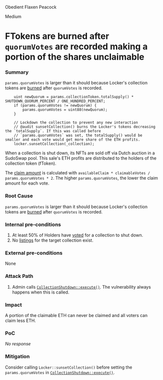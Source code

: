 Obedient Flaxen Peacock

Medium

# FTokens are burned after `quorumVotes` are recorded making a portion of the shares unclaimable

### Summary

`params.quorumVotes` is larger than it should because Locker's collection tokens are [burned](https://github.com/sherlock-audit/2024-08-flayer/blob/main/flayer/src/contracts/utils/CollectionShutdown.sol#L245-L251) after `quorumVotes` is recorded.

```solidity
    uint newQuorum = params.collectionToken.totalSupply() * SHUTDOWN_QUORUM_PERCENT / ONE_HUNDRED_PERCENT;
    if (params.quorumVotes != newQuorum) {
        params.quorumVotes = uint88(newQuorum);
    }

    // Lockdown the collection to prevent any new interaction
    // @audit sunsetCollection() burns the Locker's tokens decreasing the `totalSupply`. If this was called before
    // `params.quorumVotes` was set, the totalSupply() would be smaller and each vote would get more share of the ETH profits.
    locker.sunsetCollection(_collection);
```

When a collection is shut down, its NFTs are sold off via Dutch auction in a SudoSwap pool. This sale's ETH profits are distributed to the holders of the collection token (fToken).

The [claim amount](https://github.com/sherlock-audit/2024-08-flayer/blob/main/flayer/src/contracts/utils/CollectionShutdown.sol#L310) is calculated with `availableClaim * claimableVotes / params.quorumVotes * 2`.  The higher `params.quorumVotes`, the lower the claim amount for each vote. 

### Root Cause

`params.quorumVotes` is larger than it should because Locker's collection tokens are [burned](https://github.com/sherlock-audit/2024-08-flayer/blob/main/flayer/src/contracts/utils/CollectionShutdown.sol#L245-L251) after `quorumVotes` is recorded.

### Internal pre-conditions

1. At least 50% of Holders have [voted](https://github.com/sherlock-audit/2024-08-flayer/blob/main/flayer/src/contracts/utils/CollectionShutdown.sol#L208-L209) for a collection to shut down. 
2. No [listings](https://github.com/sherlock-audit/2024-08-flayer/blob/main/flayer/src/contracts/utils/CollectionShutdown.sol#L241) for the target collection exist. 

### External pre-conditions

None

### Attack Path

1. Admin calls [`CollectionShutdown::execute()`](https://github.com/sherlock-audit/2024-08-flayer/blob/main/flayer/src/contracts/utils/CollectionShutdown.sol#L231). The vulnerability always happens when this is called.

### Impact

A portion of the claimable ETH can never be claimed and all voters can claim less ETH.

### PoC

_No response_

### Mitigation

Consider calling `Locker::sunsetCollection()` before setting the `params.quorumVotes` in [`CollectionShutdown::execute()`](https://github.com/sherlock-audit/2024-08-flayer/blob/main/flayer/src/contracts/utils/CollectionShutdown.sol#L245-L251).
